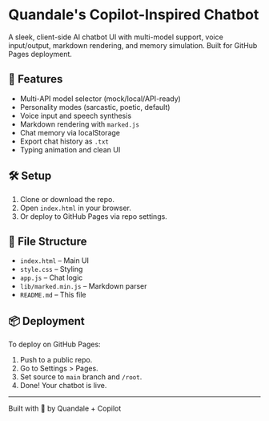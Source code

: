 # Quandale's Copilot-Inspired Chatbot

A sleek, client-side AI chatbot UI with multi-model support, voice input/output, markdown rendering, and memory simulation. Built for GitHub Pages deployment.

## 🚀 Features
- Multi-API model selector (mock/local/API-ready)
- Personality modes (sarcastic, poetic, default)
- Voice input and speech synthesis
- Markdown rendering with `marked.js`
- Chat memory via localStorage
- Export chat history as `.txt`
- Typing animation and clean UI

## 🛠 Setup
1. Clone or download the repo.
2. Open `index.html` in your browser.
3. Or deploy to GitHub Pages via repo settings.

## 📁 File Structure
- `index.html` – Main UI
- `style.css` – Styling
- `app.js` – Chat logic
- `lib/marked.min.js` – Markdown parser
- `README.md` – This file

## 📦 Deployment
To deploy on GitHub Pages:
1. Push to a public repo.
2. Go to Settings > Pages.
3. Set source to `main` branch and `/root`.
4. Done! Your chatbot is live.

---

Built with 💬 by Quandale + Copilot
